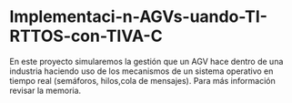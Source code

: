 # Implementaci-n-AGVs-uando-TI-RTTOS-con-TIVA-C
En este proyecto simularemos la gestión que un AGV hace dentro de una industria haciendo uso de los mecanismos de un sistema operativo en tiempo real (semáforos, hilos,cola de mensajes). Para más información revisar la memoria.

